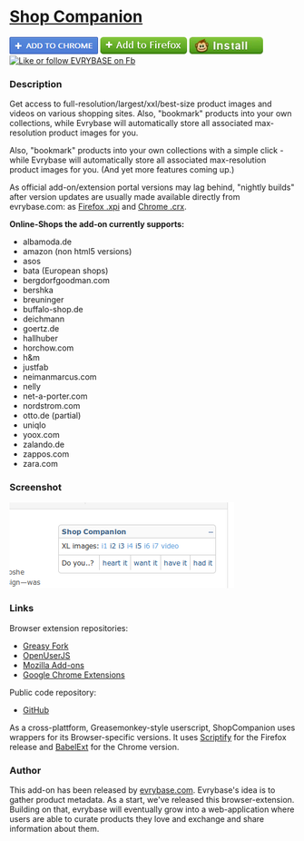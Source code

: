 # [Shop Companion](https://github.com/ShopCompanion/shop-companion)

[![Install](https://raw.githubusercontent.com/ShopCompanion/shop-companion/master/github-install-button-chrome.png)](https://chrome.google.com/webstore/detail/shop-companion/jljcjkdjhgmblijiagkehdhfjglpllbm)
[![Install](https://raw.githubusercontent.com/ShopCompanion/shop-companion/master/github-install-button-firefox.png)](https://addons.mozilla.org/en-US/firefox/addon/shop-companion/)
[![Install](https://raw.githubusercontent.com/ShopCompanion/shop-companion/master/github-install-button-greasemonkey.jpg)](https://greasyfork.org/scripts/1678-shop-companion/code/Shop%20Companion.user.js)
[![Like or follow EVRYBASE on Fb](http://www.evrybase.com/res/button-facebook-like.png)](https://www.facebook.com/pages/Evrybase/1438532373085184)

### Description

Get access to full-resolution/largest/xxl/best-size product images and videos on various shopping sites. Also, "bookmark" products into your own collections, while Evrybase will automatically store all associated  max-resolution product images for you.

Also, "bookmark" products into your own collections with a simple click - while Evrybase will automatically store all associated max-resolution product images for you. (And yet more features coming up.)

As official add-on/extension portal versions may lag behind, "nightly builds" after version updates are usually made available directly from evrybase.com: as [Firefox .xpi](http://www.evrybase.com/shop-companion.xpi) and [Chrome .crx](http://www.evrybase.com/shop-companion.crx).

__Online-Shops the add-on currently supports:__
* albamoda.de
* amazon (non html5 versions)
* asos
* bata (European shops)
* bergdorfgoodman.com
* bershka
* breuninger
* buffalo-shop.de
* deichmann
* goertz.de
* hallhuber
* horchow.com
* h&m
* justfab
* neimanmarcus.com
* nelly
* net-a-porter.com
* nordstrom.com
* otto.de (partial)
* uniqlo
* yoox.com
* zalando.de
* zappos.com
* zara.com

### Screenshot

![Shop Companion screenshot](https://raw.githubusercontent.com/ShopCompanion/shop-companion/master/screenshot.png)

### Links

Browser extension repositories:

* [Greasy Fork](https://greasyfork.org/scripts/1678-shop-companion)
* [OpenUserJS](https://openuserjs.org/scripts/ShopCompanion/Shop_Companion)
* [Mozilla Add-ons](https://addons.mozilla.org/en-US/firefox/addon/shop-companion/)
* [Google Chrome Extensions](https://chrome.google.com/webstore/detail/shop-companion/jljcjkdjhgmblijiagkehdhfjglpllbm)

Public code repository:

* [GitHub](https://github.com/ShopCompanion/shop-companion)

As a cross-plattform, Greasemonkey-style userscript, ShopCompanion uses wrappers for its Browser-specific versions. It uses [Scriptify](https://addons.mozilla.org/en-US/firefox/addon/scriptify/) for the Firefox release and [BabelExt](https://github.com/honestbleeps/BabelExt) for the Chrome version.

### Author

This add-on has been released by [evrybase.com](http://www.evrybase.com/). Evrybase's idea is to gather product metadata. As a start, we've released this browser-extension. Building on that, evrybase will eventually grow into a web-application where users are able to curate products they love and exchange and share information about them. 

